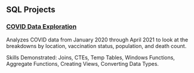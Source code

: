 ## SQL Projects

###  [COVID Data Exploration](https://github.com/emilyhuang890/SQL-Projects/blob/main/COVID%20Portfolio%20Project%20SQL%20Exploration.sql)
Analyzes COVID data from January 2020 through April 2021 to look at the breakdowns by location, vaccination status, population, and death count.

Skills Demonstrated: Joins, CTEs, Temp Tables, Windows Functions, Aggregate Functions, Creating Views, Converting Data Types.
